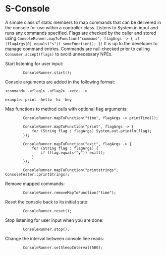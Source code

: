 # S-Console
A simple class of static members to map commands that can be delivered in the console for use within a controller class. Listens to System.in input and runs any commands specified. Flags are checked by the caller and stored using `ConsoleRunner.mapToFunction("command", flagArgs -> { if (flagArgs[0].equals("s")) someFunction(); })` It is up to the developer to manage command entries. Commands are null checked prior to calling `Consumer.accept(flags)` to avoid unnecessary NPEs.

Start listening for user input:


```
        ConsoleRunner.start();
```

Console arguments are added in the following format:

```
<command> -<flag1> -<flag2> -<etc...>

example: print -hello -hi -hey
```

Map functions to method calls with optional flag arguments:

```
        ConsoleRunner.mapToFunction("time", flagArgs -> printTime());
        
        ConsoleRunner.mapToFunction("print", flagArgs -> {
            for (String flag : flagArgs) System.out.println(flag);
        });
        
        ConsoleRunner.mapToFunction("exit", flagArgs -> {
            for (String flag : flagArgs) {
                if (flag.equals("y")) exit();
            }
        });
        
        ConsoleRunner.mapToFunction("printstrings", ConsoleTester::printStrings);
```

Remove mapped commands:

```
        ConsoleRunner.removeMapToFunction("time");
```

Reset the console back to its initial state:

```
        ConsoleRunner.reset();
```

Stop listening for user input when you are done:

```
        ConsoleRunner.stop();
```

Change the interval between console line reads:

```
        ConsoleRunner.setSleepInterval(500);
```
